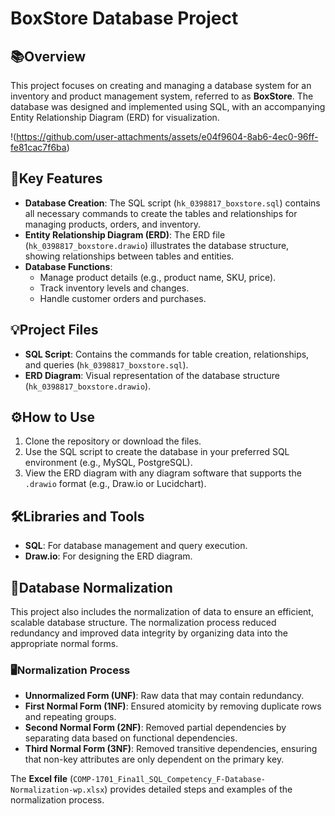 # BoxStore Database Project

## 📚Overview
This project focuses on creating and managing a database system for an inventory and product management system, referred to as **BoxStore**. The database was designed and implemented using SQL, with an accompanying Entity Relationship Diagram (ERD) for visualization.

!(https://github.com/user-attachments/assets/e04f9604-8ab6-4ec0-96ff-fe81cac7f6ba)

## 🚀Key Features
- **Database Creation**: The SQL script (`hk_0398817_boxstore.sql`) contains all necessary commands to create the tables and relationships for managing products, orders, and inventory.
- **Entity Relationship Diagram (ERD)**: The ERD file (`hk_0398817_boxstore.drawio`) illustrates the database structure, showing relationships between tables and entities.
- **Database Functions**:
  - Manage product details (e.g., product name, SKU, price).
  - Track inventory levels and changes.
  - Handle customer orders and purchases.

## 💡Project Files
- **SQL Script**: Contains the commands for table creation, relationships, and queries (`hk_0398817_boxstore.sql`).
- **ERD Diagram**: Visual representation of the database structure (`hk_0398817_boxstore.drawio`).

## ⚙️How to Use
1. Clone the repository or download the files.
2. Use the SQL script to create the database in your preferred SQL environment (e.g., MySQL, PostgreSQL).
3. View the ERD diagram with any diagram software that supports the `.drawio` format (e.g., Draw.io or Lucidchart).

## 🛠️Libraries and Tools
- **SQL**: For database management and query execution.
- **Draw.io**: For designing the ERD diagram.

## 🎯Database Normalization
This project also includes the normalization of data to ensure an efficient, scalable database structure. The normalization process reduced redundancy and improved data integrity by organizing data into the appropriate normal forms.

### 🖥️Normalization Process
- **Unnormalized Form (UNF)**: Raw data that may contain redundancy.
- **First Normal Form (1NF)**: Ensured atomicity by removing duplicate rows and repeating groups.
- **Second Normal Form (2NF)**: Removed partial dependencies by separating data based on functional dependencies.
- **Third Normal Form (3NF)**: Removed transitive dependencies, ensuring that non-key attributes are only dependent on the primary key.

The **Excel file** (`COMP-1701_Fina1l_SQL_Competency_F-Database-Normalization-wp.xlsx`) provides detailed steps and examples of the normalization process.


